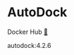 # AutoDock

Docker Hub [:link:](https://hub.docker.com/repository/docker/biopod/autodock/general)

autodock:4.2.6
